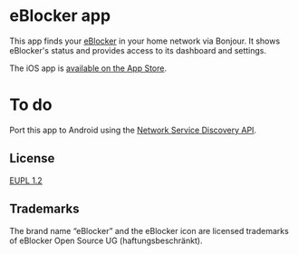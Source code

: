 # eBlocker app

This app finds your [eBlocker](https://eblocker.org/) in your home
network via Bonjour. It shows eBlocker's status and provides access to
its dashboard and settings.

The iOS app is [available on the App Store](https://apps.apple.com/de/app/eblocker/id1500942271).

# To do

Port this app to Android using the [Network Service Discovery API](https://developer.android.com/training/connect-devices-wirelessly/nsd).

## License

[EUPL 1.2](LICENSE.md)


## Trademarks

The brand name “eBlocker” and the eBlocker icon are licensed trademarks of eBlocker Open Source UG (haftungsbeschränkt).
